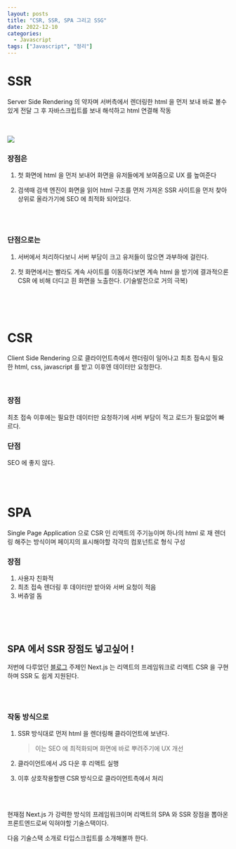 ```yaml
---
layout: posts
title: "CSR, SSR, SPA 그리고 SSG"
date: 2022-12-10
categories:
  - Javascript
tags: ["Javascript", "정리"]
---
```


# SSR

Server Side Rendering 의 약자며 서버측에서 렌더링한 html 을 먼저 보내 바로 볼수있게 전달 그 후 자바스크립트를 보내 해석하고 html 연결해 작동

<br>
<br>

<img src="https://velog.velcdn.com/images%2Fhan-byul-yang%2Fpost%2F3ad3f36d-3a5b-4696-9662-d33981580471%2Fimage.png">

### 장점은

1. 첫 화면에 html 을 먼저 보내어 화면을 유저들에게 보여줌으로 UX 를 높여준다

2. 검색때 검색 엔진이 화면을 읽어 html 구조를 먼저 가져온 SSR 사이트을 먼저 찾아 상위로 올라가기에 SEO 에 최적화 되어있다.

<br>
<br>

### 단점으로는

1. 서버에서 처리하다보니 서버 부담이 크고 유저들이 많으면 과부하에 걸린다.

2. 첫 화면에서는 빨라도 계속 사이트를 이동하다보면 계속 html 을 받기에 결과적으론 CSR 에 비해 더디고 흰 화면을 노출한다. (기술발전으로 거의 극복)

<br>
<br>
<br>

# CSR

Client Side Rendering 으로 클라이언트측에서 렌더링이 일어나고 최초 접속시 필요한 html, css, javascript 를 받고 이후엔 데이터만 요청한다.

<br>

### 장점

최초 접속 이후에는 필요한 데이터만 요청하기에 서버 부담이 적고 로드가 필요없어 빠르다.

### 단점

SEO 에 좋지 않다.

<br>
<br>

# SPA

Single Page Application 으로 CSR 인 리액트의 주기능이며 하나의 html 로 재 렌더링 해주는 방식이며 페이지의 표시해야할 각각의 컴포넌트로 형식 구성

### 장점

1. 사용자 친화적
2. 최초 접속 렌더링 후 데이터만 받아와 서버 요청이 적음
3. 버츄얼 돔

<br>
<br>
<br>

## SPA 에서 SSR 장점도 넣고싶어 !

저번에 다루었던 [블로그](https://mark1237200-github-io.vercel.app/next.js/NextJs%EC%93%B0%EB%8A%94%EC%9D%B4%EC%9C%A0/ "Next.JS 블로그") 주제인 Next.js 는 리액트의 프레임워크로 리액트 CSR 을 구현하며 SSR 도 쉽게 지원된다.

<br>
<Br>

### 작동 방식으로

1. SSR 방식대로 먼저 html 을 렌더링해 클라이언트에 보낸다.

   > 이는 SEO 에 최적화되며 화면에 바로 뿌려주기에 UX 개선

2. 클라이언트에서 JS 다운 후 리액트 실행

3. 이후 상호작용할땐 CSR 방식으로 클라이언트측에서 처리

<br>
<br>

현재점 Next.js 가 강력한 방식의 프레임워크이며 리액트의 SPA 와 SSR 장점을 뽑아온 프론트엔드로써 익혀야할 기술스택이다.

다음 기술스택 소개로 타입스크립트를 소개해볼까 한다.
